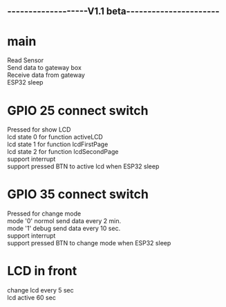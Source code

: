 ## -------------------V1.1 beta---------------------- <br>
# main <br>
Read Sensor <br>
Send data to gateway box <br>
Receive data from gateway <br>
ESP32 sleep

# GPIO 25 connect switch
Pressed for show LCD <br>
lcd state 0 for function activeLCD <br>
lcd state 1 for function lcdFirstPage <br>
lcd state 2 for function lcdSecondPage <br>
support interrupt <br>
support pressed BTN to active lcd when ESP32 sleep <br>

# GPIO 35 connect switch <br>
Pressed for change mode <br>
mode '0' normol send data every 2 min. <br>
mode '1' debug send data every 10 sec. <br>
support interrupt <br>
support pressed BTN to change mode when ESP32 sleep <br>

# LCD in front <br>
change lcd every 5 sec <br>
lcd active 60 sec <br>